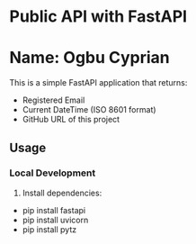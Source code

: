 # Public API with FastAPI

# Name: Ogbu Cyprian

This is a simple FastAPI application that returns:

- Registered Email
- Current DateTime (ISO 8601 format)
- GitHub URL of this project

## Usage

### Local Development
1. Install dependencies:
- pip install fastapi
- pip install uvicorn
- pip install pytz